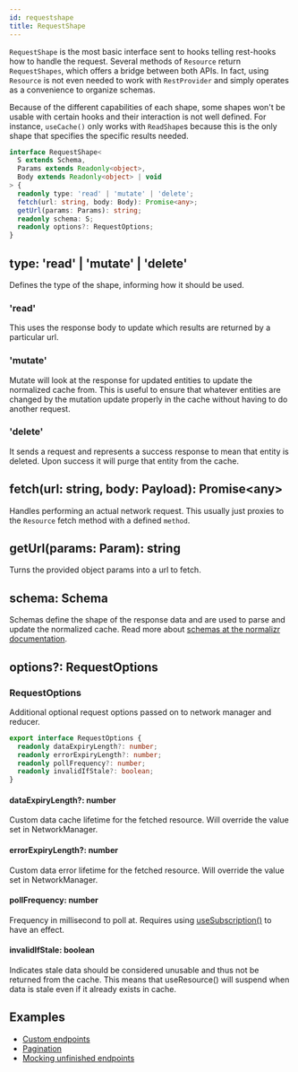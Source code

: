 ```yaml
---
id: requestshape
title: RequestShape
---
```


`RequestShape` is the most basic interface sent to hooks telling rest-hooks how to
handle the request. Several methods of `Resource` return `RequestShapes`, which offers a bridge between
both APIs. In fact, using `Resource` is not even needed to work with `RestProvider` and
simply operates as a convenience to organize schemas.

Because of the different capabilities of each shape, some shapes won't be usable with
certain hooks and their interaction is not well defined. For instance, `useCache()`
only works with `ReadShape`s because this is the only shape that specifies the
specific results needed.

```typescript
interface RequestShape<
  S extends Schema,
  Params extends Readonly<object>,
  Body extends Readonly<object> | void
> {
  readonly type: 'read' | 'mutate' | 'delete';
  fetch(url: string, body: Body): Promise<any>;
  getUrl(params: Params): string;
  readonly schema: S;
  readonly options?: RequestOptions;
}
```

## type: 'read' | 'mutate' | 'delete'

Defines the type of the shape, informing how it should be used.

### 'read'

This uses the response body to update which results are returned by a particular url.

### 'mutate'

Mutate will look at the response for updated entities to update the normalized
cache from. This is useful to ensure that whatever entities are changed by the
mutation update properly in the cache without having to do another request.

### 'delete'

It sends a request and represents a success response to mean that entity is deleted.
Upon success it will purge that entity from the cache.

## fetch(url: string, body: Payload): Promise\<any>

Handles performing an actual network request. This usually just proxies to the `Resource`
fetch method with a defined `method`.

## getUrl(params: Param): string

Turns the provided object params into a url to fetch.

## schema: Schema

Schemas define the shape of the response data and are used to parse and update
the normalized cache. Read more about [schemas at the normalizr documentation](https://github.com/paularmstrong/normalizr/blob/master/docs/api.md#schema).

## options?: RequestOptions

### RequestOptions

Additional optional request options passed on to network manager and reducer.

```typescript
export interface RequestOptions {
  readonly dataExpiryLength?: number;
  readonly errorExpiryLength?: number;
  readonly pollFrequency?: number;
  readonly invalidIfStale?: boolean;
}
```

#### dataExpiryLength?: number

Custom data cache lifetime for the fetched resource. Will override the value set in NetworkManager.

#### errorExpiryLength?: number

Custom data error lifetime for the fetched resource. Will override the value set in NetworkManager.

#### pollFrequency: number

Frequency in millisecond to poll at. Requires using [useSubscription()](./useSubscription.md) to have
an effect.

#### invalidIfStale: boolean

Indicates stale data should be considered unusable and thus not be returned from the cache. This means
that useResource() will suspend when data is stale even if it already exists in cache.

## Examples

- [Custom endpoints](../guides/endpoints)
- [Pagination](../guides/pagination)
- [Mocking unfinished endpoints](../guides/mocking-unfinished)
